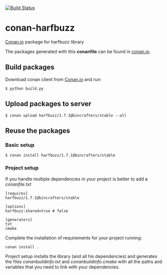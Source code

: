 [![Build Status](https://travis-ci.org/bincrafters/conan-harfbuzz.svg)](https://travis-ci.org/bincrafters/conan-harfbuzz)


# conan-harfbuzz

[Conan.io](https://conan.io) package for harfbuzz library

The packages generated with this **conanfile** can be found in [conan.io](https://conan.io/source/harfbuzz/1.7.1/bincrafters/stable).

## Build packages

Download conan client from [Conan.io](https://conan.io) and run:

    $ python build.py

## Upload packages to server

    $ conan upload harfbuzz/1.7.1@bincrafters/stable --all
    
## Reuse the packages

### Basic setup

    $ conan install harfbuzz/1.7.1@bincrafters/stable
    
### Project setup

If you handle multiple dependencies in your project is better to add a *conanfile.txt*
    
    [requires]
    harfbuzz/1.7.1@bincrafters/stable

    [options]
    harfbuzz:shared=true # false
    
    [generators]
    txt
    cmake

Complete the installation of requirements for your project running:</small></span>

    conan install .

Project setup installs the library (and all his dependencies) and generates the files *conanbuildinfo.txt* and *conanbuildinfo.cmake* with all the paths and variables that you need to link with your dependencies.

